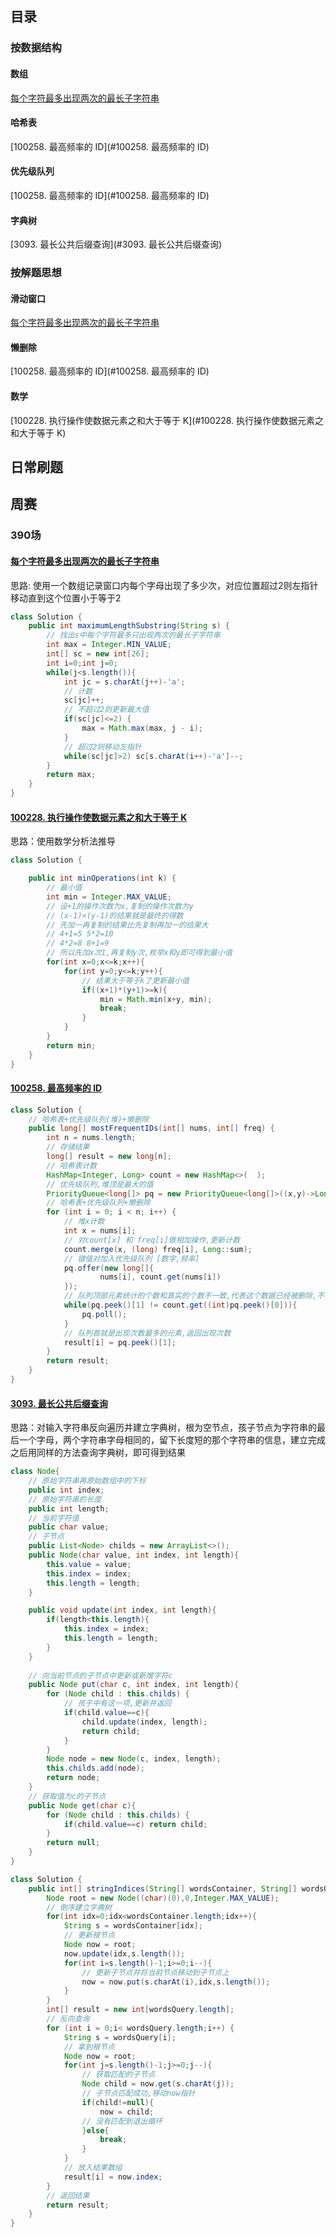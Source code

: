 ## 目录

### 按数据结构

#### 数组

[每个字符最多出现两次的最长子字符串](#每个字符最多出现两次的最长子字符串)

#### 哈希表

[100258. 最高频率的 ID](#100258. 最高频率的 ID)

#### 优先级队列

[100258. 最高频率的 ID](#100258. 最高频率的 ID)

#### 字典树

[3093. 最长公共后缀查询](#3093. 最长公共后缀查询)

### 按解题思想

#### 滑动窗口

[每个字符最多出现两次的最长子字符串](#每个字符最多出现两次的最长子字符串)

#### 懒删除

[100258. 最高频率的 ID](#100258. 最高频率的 ID)

#### 数学

[100228. 执行操作使数据元素之和大于等于 K](#100228. 执行操作使数据元素之和大于等于 K)

## 日常刷题

## 周赛

### 390场

#### [每个字符最多出现两次的最长子字符串](https://leetcode.cn/problems/maximum-length-substring-with-two-occurrences/)

思路: 使用一个数组记录窗口内每个字母出现了多少次，对应位置超过2则左指针移动直到这个位置小于等于2

```java
class Solution {
    public int maximumLengthSubstring(String s) {
        // 找出s中每个字符最多只出现两次的最长子字符串
        int max = Integer.MIN_VALUE;
        int[] sc = new int[26];
        int i=0;int j=0;
        while(j<s.length()){
            int jc = s.charAt(j++)-'a';
            // 计数
            sc[jc]++;
            // 不超过2则更新最大值
            if(sc[jc]<=2) {
                max = Math.max(max, j - i);
            }
            // 超过2则移动左指针
            while(sc[jc]>2) sc[s.charAt(i++)-'a']--;
        }
        return max;
    }
}
```

#### [100228. 执行操作使数据元素之和大于等于 K](https://leetcode.cn/problems/apply-operations-to-make-sum-of-array-greater-than-or-equal-to-k/)

思路：使用数学分析法推导

```java
class Solution {

    public int minOperations(int k) {
        // 最小值
        int min = Integer.MAX_VALUE;
        // 设+1的操作次数为x,复制的操作次数为y
        // (x-1)×(y-1)的结果就是最终的得数
        // 先加一再复制的结果比先复制再加一的结果大
        // 4+1=5 5*2=10
        // 4*2=8 8+1=9
        // 所以先加x次1,再复制y次,枚举x和y即可得到最小值
        for(int x=0;x<=k;x++){
            for(int y=0;y<=k;y++){
                // 结果大于等于k了更新最小值
                if((x+1)*(y+1)>=k){
                    min = Math.min(x+y, min);
                    break;
                }
            }
        }
        return min;
    }
}
```

#### [100258. 最高频率的 ID](https://leetcode.cn/problems/most-frequent-ids/)

```java
class Solution {
    // 哈希表+优先级队列(堆)+懒删除
    public long[] mostFrequentIDs(int[] nums, int[] freq) {
        int n = nums.length;
        // 存储结果
        long[] result = new long[n];
        // 哈希表计数
        HashMap<Integer, Long> count = new HashMap<>(  );
        // 优先级队列,堆顶是最大的值
        PriorityQueue<long[]> pq = new PriorityQueue<long[]>((x,y)->Long.compare(y[1],x[1]));
        // 哈希表+优先级队列+懒删除
        for (int i = 0; i < n; i++) {
            // 堆x计数
            int x = nums[i];
            // 对count[x] 和 freq[i]做相加操作,更新计数
            count.merge(x, (long) freq[i], Long::sum);
            // 键值对加入优先级队列 [数字,频率]
            pq.offer(new long[]{
                    nums[i], count.get(nums[i])
            });
            // 队列顶部元素统计的个数和真实的个数不一致,代表这个数据已经被删除,不是真正的数据
            while(pq.peek()[1] != count.get((int)pq.peek()[0])){
                pq.poll();
            }
            // 队列首就是出现次数最多的元素,返回出现次数
            result[i] = pq.peek()[1];
        }
        return result;
    }
}
```

#### [3093. 最长公共后缀查询](https://leetcode.cn/problems/longest-common-suffix-queries/)

思路：对输入字符串反向遍历并建立字典树，根为空节点，孩子节点为字符串的最后一个字母，两个字符串字母相同的，留下长度短的那个字符串的信息，建立完成之后用同样的方法查询字典树，即可得到结果

```java
class Node{
    // 原始字符串再原始数组中的下标
    public int index;
    // 原始字符串的长度
    public int length;
    // 当前字符值
    public char value;
    // 子节点
    public List<Node> childs = new ArrayList<>();
    public Node(char value, int index, int length){
        this.value = value;
        this.index = index;
        this.length = length;
    }

    public void update(int index, int length){
        if(length<this.length){
            this.index = index;
            this.length = length;
        }
    }
    
    // 向当前节点的子节点中更新或新增字符c
    public Node put(char c, int index, int length){
        for (Node child : this.childs) {
            // 孩子中有这一项,更新并返回
            if(child.value==c){
                child.update(index, length);
                return child;
            }
        }
        Node node = new Node(c, index, length);
        this.childs.add(node);
        return node;
    }
	// 获取值为c的子节点
    public Node get(char c){
        for (Node child : this.childs) {
            if(child.value==c) return child;
        }
        return null;
    }
}

class Solution {
    public int[] stringIndices(String[] wordsContainer, String[] wordsQuery) {
        Node root = new Node((char)(0),0,Integer.MAX_VALUE);
        // 倒序建立字典树
        for(int idx=0;idx<wordsContainer.length;idx++){
            String s = wordsContainer[idx];
            // 更新根节点
            Node now = root;
            now.update(idx,s.length());
            for(int i=s.length()-1;i>=0;i--){
                // 更新子节点并将当前节点移动到子节点上
                now = now.put(s.charAt(i),idx,s.length());
            }
        }
        int[] result = new int[wordsQuery.length];
        // 反向查询
        for (int i = 0;i< wordsQuery.length;i++) {
            String s = wordsQuery[i];
            // 拿到根节点
            Node now = root;
            for(int j=s.length()-1;j>=0;j--){
                // 获取匹配的子节点
                Node child = now.get(s.charAt(j));
                // 子节点匹配成功,移动now指针
                if(child!=null){
                    now = child;
                // 没有匹配到退出循环
                }else{
                    break;
                }
            }
            // 放入结果数组
            result[i] = now.index;
        }
        // 返回结果
        return result;
    }
}
```

